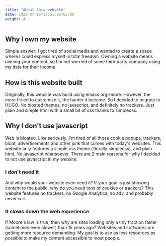 ```yaml
---
title: "About this website"
date: 2022-07-15T13:51:25+02:00
weight: 4
---
```


## Why I own my website
Simple answer: I got tired of social media and wanted to create a space where I
could express myself in total freedom. Owning a website means owning your
content, so I'm not worried of some third party company using my data for their
income.

## How is this website built
Originally, this website was build using emacs org-mode. However, the more I
tried to customize it, the harder it became. So I decided to migrate to HUGO. No
bloated themes, no javascript, and definitely no trackers. Just plain and simple
html with a small bit of css thanks to simplecss.

## Why I don't use javascript
Web is bloated. Like seriously, I'm tired of all those cookie popups, trackers,
bloat, advertisements and other junk that comes with today's websites. This
website only features a simple css theme (literally simplecss), and plain html.
No javascript whatsoever. There are 2 main reasons for why I decided to not use
javascript in my website:

### I don't need it
And why would your website even need it? If your goal is just showing content to
the public, why do you need tons of cookies or trackers? This website features
no trackers, no Google Analytics, no adv, and probably never will.

### It slows down the web experience
If Moore's law is true, then why are sites loading only a tiny fraction faster
(sometimes even slower) than 15 years ago? Websites and softwares are getting
more resource demanding. My goal is to use as less resources as possible to make
my content accessible to most people.
